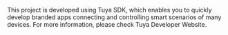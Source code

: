 This project is developed using Tuya SDK, which enables you to quickly develop branded apps connecting and controlling smart scenarios of many devices.
For more information, please check Tuya Developer Website.

